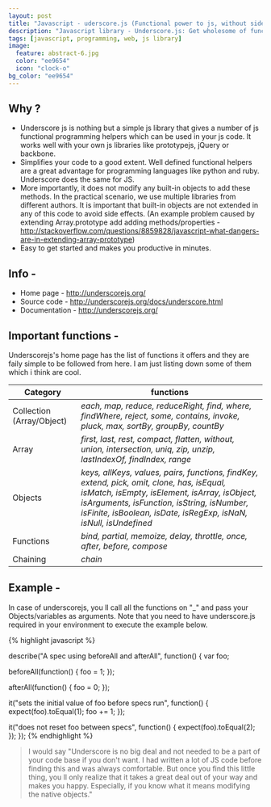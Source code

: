 ```yaml
---
layout: post
title: "Javascript - uderscore.js (Functional power to js, without side effects)"
description: "Javascript library - Underscore.js: Get wholesome of functional methods without extending any built-in objects."
tags: [javascript, programming, web, js library]
image:
  feature: abstract-6.jpg
  color: "ee9654"
  icon: "clock-o"
bg_color: "ee9654"
---
```


## Why ?

- Underscore js is nothing but a simple js library that gives a number of js functional programming helpers which can be used in your js code. It works well with your own js libraries like prototypejs, jQuery or backbone.
- Simplifies your code to a good extent. Well defined functional helpers are a great advantage for programming languages like python and ruby. Underscore does the same for JS.
- More importantly, it does not modify any built-in objects to add these methods. In the practical scenario, we use multiple libraries from different authors. It is important that built-in objects are not extended in any of this code to avoid side effects. (An example problem caused by extending Array.prototype add adding methods/properties - <http://stackoverflow.com/questions/8859828/javascript-what-dangers-are-in-extending-array-prototype>)
- Easy to get started and makes you productive in minutes.

## Info -

* Home page - <http://underscorejs.org/>
* Source code - <http://underscorejs.org/docs/underscore.html>
* Documentation - <http://underscorejs.org/>

## Important functions -

Underscorejs's home page has the list of functions it offers and they are faily simple to be followed from here. I am just listing down some of them which i think are cool.

| Category | functions |
| -------- | ------- |
| Collection (Array/Object)   | *each, map, reduce, reduceRight, find, where, findWhere, reject, some, contains, invoke, pluck, max, sortBy, groupBy, countBy* |
| Array   | *first, last, rest, compact, flatten, without, union, intersection, uniq, zip, unzip, lastIndexOf, findIndex, range* |
|Objects| *keys, allKeys, values, pairs, functions, findKey, extend, pick, omit, clone, has, isEqual, isMatch, isEmpty, isElement, isArray, isObject, isArguments, isFunction, isString, isNumber, isFinite, isBoolean, isDate, isRegExp, isNaN, isNull, isUndefined* |
| Functions   | *bind, partial, memoize, delay, throttle, once, after, before, compose*   |
| Chaining   | *chain*  |

## Example -

In case of underscorejs, you ll call all the functions on "_" and pass your Objects/variables as arguments.
Note that you need to have underscore.js required in your environment to execute the example below.

{% highlight javascript %}

describe("A spec using beforeAll and afterAll", function() {
  var foo;

  beforeAll(function() {
    foo = 1;
  });

  afterAll(function() {
    foo = 0;
  });

  it("sets the initial value of foo before specs run", function() {
    expect(foo).toEqual(1);
    foo += 1;
  });

  it("does not reset foo between specs", function() {
    expect(foo).toEqual(2);
  });
});
{% endhighlight %}

> I would say "Underscore is no big deal and not needed to be a part of your code base if you don't want. I had written a lot of JS code before finding this and was always comfortable. But once you find this little thing, you ll only realize that it takes a great deal out of your way and makes you happy. Especially, if you know what it means modifying the native objects."
